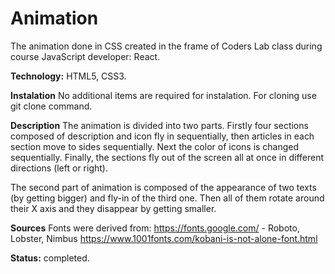 # Animation
The animation done in CSS created in the frame of Coders Lab class during course JavaScript developer: React.

**Technology:** HTML5, CSS3.

**Instalation** No additional items are required for instalation. For cloning use git clone command.

**Description**
The animation is divided into two parts.
Firstly four sections composed of description and icon fly in sequentially, then articles in each section move to sides sequentially.
Next the color of icons is changed sequentially.
Finally, the sections fly out of the screen all at once in different directions (left or right).

The second part of animation is composed of the appearance of two texts (by getting bigger) and fly-in of the third one. Then all of them rotate around their X axis and they disappear by getting smaller.

**Sources**
Fonts were derived from:
https://fonts.google.com/ - Roboto, Lobster, Nimbus
https://www.1001fonts.com/kobani-is-not-alone-font.html

**Status:** completed.
